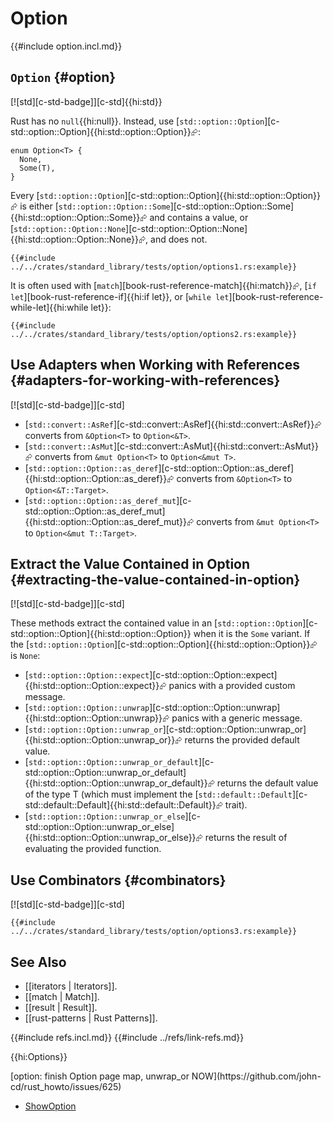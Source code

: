 # Option

{{#include option.incl.md}}

## `Option` {#option}

[![std][c-std-badge]][c-std]{{hi:std}}

Rust has no `null`{{hi:null}}. Instead, use [`std::option::Option`][c-std::option::Option]{{hi:std::option::Option}}⮳:

```rust,editable,noplayground
enum Option<T> {
  None,
  Some(T),
}
```

Every [`std::option::Option`][c-std::option::Option]{{hi:std::option::Option}}⮳ is either [`std::option::Option::Some`][c-std::option::Option::Some]{{hi:std::option::Option::Some}}⮳ and contains a value, or [`std::option::Option::None`][c-std::option::Option::None]{{hi:std::option::Option::None}}⮳, and does not.

```rust,editable
{{#include ../../crates/standard_library/tests/option/options1.rs:example}}
```

It is often used with [`match`][book-rust-reference-match]{{hi:match}}⮳, [`if let`][book-rust-reference-if]{{hi:if let}}, or [`while let`][book-rust-reference-while-let]{{hi:while let}}:

```rust,editable
{{#include ../../crates/standard_library/tests/option/options2.rs:example}}
```

## Use Adapters when Working with References {#adapters-for-working-with-references}

[![std][c-std-badge]][c-std]

- [`std::convert::AsRef`][c-std::convert::AsRef]{{hi:std::convert::AsRef}}⮳ converts from `&Option<T>` to `Option<&T>`.
- [`std::convert::AsMut`][c-std::convert::AsMut]{{hi:std::convert::AsMut}}⮳ converts from `&mut Option<T>` to `Option<&mut T>`.
- [`std::option::Option::as_deref`][c-std::option::Option::as_deref]{{hi:std::option::Option::as_deref}}⮳ converts from `&Option<T>` to `Option<&T::Target>`.
- [`std::option::Option::as_deref_mut`][c-std::option::Option::as_deref_mut]{{hi:std::option::Option::as_deref_mut}}⮳ converts from `&mut Option<T>` to `Option<&mut T::Target>`.

## Extract the Value Contained in Option {#extracting-the-value-contained-in-option}

[![std][c-std-badge]][c-std]

These methods extract the contained value in an [`std::option::Option`][c-std::option::Option]{{hi:std::option::Option}} when it is the `Some` variant. If the [`std::option::Option`][c-std::option::Option]{{hi:std::option::Option}}⮳ is `None`:

- [`std::option::Option::expect`][c-std::option::Option::expect]{{hi:std::option::Option::expect}}⮳ panics with a provided custom message.
- [`std::option::Option::unwrap`][c-std::option::Option::unwrap]{{hi:std::option::Option::unwrap}}⮳ panics with a generic message.
- [`std::option::Option::unwrap_or`][c-std::option::Option::unwrap_or]{{hi:std::option::Option::unwrap_or}}⮳ returns the provided default value.
- [`std::option::Option::unwrap_or_default`][c-std::option::Option::unwrap_or_default]{{hi:std::option::Option::unwrap_or_default}}⮳ returns the default value of the type T (which must implement the [`std::default::Default`][c-std::default::Default]{{hi:std::default::Default}}⮳ trait).
- [`std::option::Option::unwrap_or_else`][c-std::option::Option::unwrap_or_else]{{hi:std::option::Option::unwrap_or_else}}⮳ returns the result of evaluating the provided function.

## Use Combinators {#combinators}

[![std][c-std-badge]][c-std]

```rust,editable
{{#include ../../crates/standard_library/tests/option/options3.rs:example}}
```

## See Also

- [[iterators | Iterators]].
- [[match | Match]].
- [[result | Result]].
- [[rust-patterns | Rust Patterns]].

{{#include refs.incl.md}}
{{#include ../refs/link-refs.md}}

{{hi:Options}}
<div class="hidden">
[option: finish Option page map, unwrap_or NOW](https://github.com/john-cd/rust_howto/issues/625)

- [ShowOption](https://lib.rs/crates/show-option)

</div>
